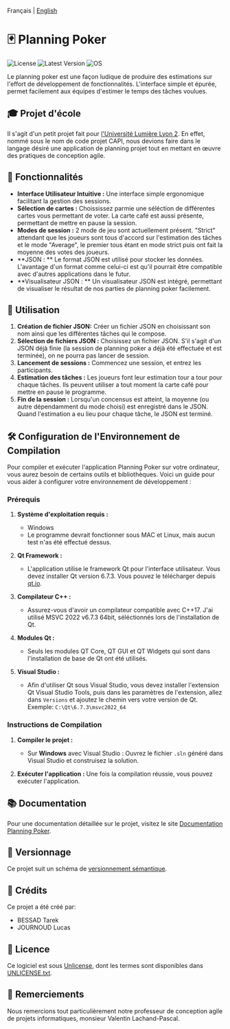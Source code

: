Français | [English](README.md)

# 🃏 **Planning Poker**
![License](https://img.shields.io/badge/License-UNLICENSE-red) ![Latest Version](https://img.shields.io/badge/Version-1.0.0-blue) ![OS](https://img.shields.io/badge/OS-Windows%2FmacOS%2FLinux-green)

Le planning poker est une façon ludique de produire des estimations sur l'effort de développement de fonctionnalités. L'interface simple et épurée, permet facilement aux équipes d'estimer le temps des tâches voulues.

## 🎓 Projet d'école

Il s'agit d'un petit projet fait pour [l'Université Lumière Lyon 2](https://www.univ-lyon2.fr/).
En effet, nommé sous le nom de code projet CAPI, nous devions faire dans le langage désiré une application de planning projet tout en mettant en œuvre des pratiques de conception agile.

## 🔧 Fonctionnalités

- **Interface Utilisateur Intuitive :** Une interface simple ergonomique facilitant la gestion des sessions.
- **Sélection de cartes :** Choississez parmie une séléction de différentes cartes vous permettant de voter. La carte café est aussi présente, permettant de mettre en pause la session.
- **Modes de session :** 2 mode de jeu sont actuellement présent. "Strict" attendant que les joueurs sont tous d'accord sur l'estimation des tâches et le mode "Average", le premier tous étant en mode strict puis ont fait la moyenne des votes des joueurs.
- **JSON : ** Le format JSON est utilisé pour stocker les données. L'avantage d'un format comme celui-ci est qu'il pourrait être compatible avec d'autres applications dans le futur.
- **Visualisateur JSON : ** Un visualisateur JSON est intégré, permettant de visualiser le résultat de nos parties de planning poker facilement.

## 🚀 Utilisation

1. **Création de fichier JSON:** Créer un fichier JSON en choisissant son nom ainsi que les différentes tâches qui le compose.
2. **Sélection de fichiers JSON :** Choisissez un fichier JSON. S'il s'agit d'un JSON déjà finie (la session de planning poker a déjà été effectuée et est terminée), on ne pourra pas lancer de session.
3. **Lancement de sessions :** Commencez une session, et entrez les participants.
4. **Estimation des tâches :** Les joueurs font leur estimation tour a tour pour chaque tâches. Ils peuvent utiliser a tout moment la carte café pour mettre en pause le programme.
5. **Fin de la session :** Lorsqu'un concensus est atteint, la moyenne (ou autre dépendamment du mode choisi) est enregistré dans le JSON. Quand l'estimation a eu lieu pour chaque tâche, le JSON est terminé.

## 🛠️ Configuration de l'Environnement de Compilation

Pour compiler et exécuter l'application Planning Poker sur votre ordinateur, vous aurez besoin de certains outils et bibliothèques. Voici un guide pour vous aider à configurer votre environnement de développement :

### Prérequis

1. **Système d'exploitation requis :**
   - Windows
   - Le programme devrait fonctionner sous MAC et Linux, mais aucun test n'as été effectué dessus.

2. **Qt Framework :**
   - L'application utilise le framework Qt pour l'interface utilisateur. Vous devez installer Qt version 6.7.3. Vous pouvez le télécharger depuis [qt.io](https://www.qt.io/download).

3. **Compilateur C++ :**
   - Assurez-vous d'avoir un compilateur compatible avec C++17.
     J'ai utilisé MSVC 2022 v6.7.3 64bit, séléctionnés lors de l'installation de Qt.

4. **Modules Qt :**
   - Seuls les modules QT Core, QT GUI et QT Widgets qui sont dans l'installation de base de Qt ont été utilisés.

5. **Visual Studio :**
   - Afin d'utiliser Qt sous Visual Studio, vous devez installer l'extension Qt Visual Studio Tools, puis dans les paramètres de l'extension, allez dans `Versions` et ajoutez le chemin vers votre version de Qt. Exemple: `C:\Qt\6.7.3\msvc2022_64`

### Instructions de Compilation
1. **Compiler le projet :**
   - Sur **Windows** avec Visual Studio :
     Ouvrez le fichier `.sln` généré dans Visual Studio et construisez la solution.

2. **Exécuter l'application :**
   Une fois la compilation réussie, vous pouvez exécuter l'application.

## 📚 Documentation
Pour une documentation détaillée sur le projet, visitez le site [Documentation Planning Poker](https://journoud-lucas.github.io/Planning-poker).

## 🔢 Versionnage

Ce projet suit un schéma de [versionnement sémantique](https://semver.org/).

## 🤝 Crédits
Ce projet a été créé par:
- BESSAD Tarek
- JOURNOUD Lucas

## 📄 Licence

Ce logiciel est sous [Unlicense](https://unlicense.org/), dont les termes sont disponibles dans [UNLICENSE.txt](UNLICENSE.txt).

## 📜 Remerciements

Nous remercions tout particulièrement notre professeur de conception agile de projets informatiques, monsieur Valentin Lachand-Pascal.
